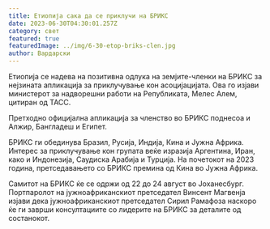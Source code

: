 ```yaml
---
title: Етиопија сака да се приклучи на БРИКС
date: 2023-06-30T04:30:01.257Z
category: свет
featured: true
featuredImage: ../img/6-30-etop-briks-clen.jpg
author: Вардарски
---
```

Етиопија се надева на позитивна одлука на земјите-членки на БРИКС за нејзината апликација за приклучување кон асоцијацијата. Ова го изјави министерот за надворешни работи на Републиката, Мелес Алем, цитиран од ТАСС.

Претходно официјална апликација за членство во БРИКС поднесоа и Алжир, Бангладеш и Египет.

БРИКС ги обединува Бразил, Русија, Индија, Кина и Јужна Африка. Интерес за приклучување кон групата веќе изразија Аргентина, Иран, како и Индонезија, Саудиска Арабија и Турција. На почетокот на 2023 година, претседавањето со БРИКС премина од Кина во Јужна Африка.

Самитот на БРИКС ќе се одржи од 22 до 24 август во Јоханесбург. Портпаролот на јужноафриканскиот претседател Винсент Магвенја изјави дека јужноафриканскиот претседател Сирил Рамафоза наскоро ќе ги заврши консултациите со лидерите на БРИКС за деталите од состанокот.